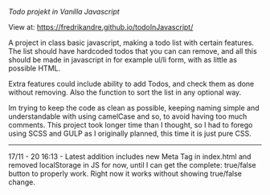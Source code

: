 *Todo projekt in Vanilla Javascript*

View at:  https://fredrikandre.github.io/todoInJavascript/

A project in class basic javascript, making a todo list with certain
features. The list should have hardcoded todos that you can can remove, and all this
should be made in javascript in for example ul/li form, with as little as possible HTML. 

Extra features could include ability to add Todos, and check them as done without removing. Also the function to sort the list in any optional way. 

Im trying to keep the code as clean as possible, keeping naming simple and understandable with using camelCase and so, to avoid having too much comments. This project took longer time than I thought, so I had to forego using SCSS and GULP as I originally planned, this time it is just pure CSS. 

-----

17/11 - 20 16:13 - Latest addition includes new Meta Tag in index.html and removed localStorage in JS for now, until I can get the complete: true/false button to properly work. Right now it works without showing true/false change. 
